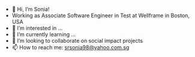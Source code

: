 - 👋 Hi, I’m Sonia!
- Working as Associate Software Engineer in Test at Wellframe in Boston, USA 
- 👀 I’m interested in ...
- 🌱 I’m currently learning ...
- 💞️ I’m looking to collaborate on social impact projects
- 📫 How to reach me: srsonia98@yahoo.com.sg 

<!---
srsonia2506/srsonia2506 is a ✨ special ✨ repository because its `README.md` (this file) appears on your GitHub profile.
You can click the Preview link to take a look at your changes.
--->
